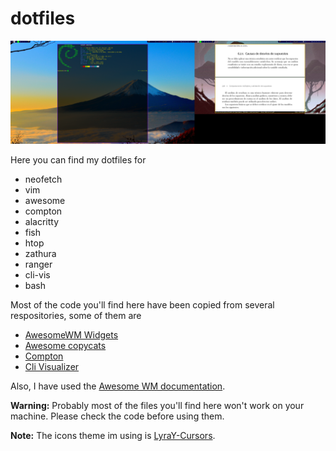 # dotfiles

![My desktop](desk.png)

Here you can find my dotfiles for

* neofetch
* vim
* awesome
* compton
* alacritty
* fish
* htop
* zathura
* ranger
* cli-vis
* bash

Most of the code you'll find here have been copied from several respositories, some of them are

* [AwesomeWM Widgets](https://pavelmakhov.com/awesome-wm-widgets/#tabMain)
* [Awesome copycats](https://github.com/lcpz/awesome-copycats)
* [Compton](https://github.com/chjj/compton)
* [Cli Visualizer](https://github.com/dpayne/cli-visualizer)

Also, I have used the [Awesome WM documentation](https://awesomewm.org/doc/api/index.html).

**Warning:** Probably most of the files you'll find here won't work on your machine. Please check the code before using them.

**Note:** The icons theme im using is [LyraY-Cursors](https://www.gnome-look.org/p/1543937).
